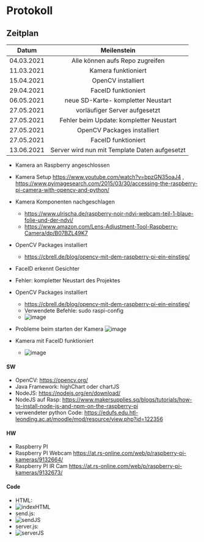 # Protokoll

## Zeitplan
| Datum | Meilenstein |
| :-----------: | :-----------: |
| 04.03.2021    | Alle können aufs Repo zugreifen |
| 11.03.2021    | Kamera funktioniert|
| 15.04.2021    | OpenCV installiert|
| 29.04.2021    | FaceID funktioniert|
| 06.05.2021    | neue SD-Karte- kompletter Neustart|
| 27.05.2021    | vorläufiger Server aufgesetzt|
| 27.05.2021    | Fehler beim Update: kompletter Neustart|
| 27.05.2021    | OpenCV Packages installiert|
| 27.05.2021    | FaceID funktioniert|
| 13.06.2021    | Server wird nun mit Template Daten aufgesetzt|

- Kamera an Raspberry angeschlossen
- Kamera Setup https://www.youtube.com/watch?v=bpzGN35oaJ4 , https://www.pyimagesearch.com/2015/03/30/accessing-the-raspberry-pi-camera-with-opencv-and-python/
- Kamera Komponenten nachgeschlagen
     - https://www.ulrischa.de/raspberry-noir-ndvi-webcam-teil-1-blaue-folie-und-der-ndvi/
     - https://www.amazon.com/Lens-Adjustment-Tool-Raspberry-Camera/dp/B07BZL49K7
- OpenCV Packages installiert 
     - https://cbrell.de/blog/opencv-mit-dem-raspberry-pi-ein-einstieg/ 
- FaceID erkennt Gesichter
- Fehler: kompletter Neustart des Projektes
- OpenCV Packages installiert 
     - https://cbrell.de/blog/opencv-mit-dem-raspberry-pi-ein-einstieg/ 
     - Verwendete Befehle: sudo raspi-config
     - ![image](https://user-images.githubusercontent.com/71823685/119818208-358fa680-beef-11eb-8d3a-05f9b517bd3f.png)

- Probleme beim starten der Kamera
 ![image](https://user-images.githubusercontent.com/71823685/119817449-4b509c00-beee-11eb-966e-a4aa179f632c.png)
- Kamera mit FaceID funktioniert
     - ![image](https://user-images.githubusercontent.com/71823685/119818435-7b4c6f00-beef-11eb-9711-f4fb3ab20a95.png)




#### SW
- OpenCV: https://opencv.org/
- Java Framework: highChart oder chartJS
- NodeJS: https://nodejs.org/en/download/
- NodeJS auf Rasp: https://www.makersupplies.sg/blogs/tutorials/how-to-install-node-js-and-npm-on-the-raspberry-pi
- verwendeter python Code: https://edufs.edu.htl-leonding.ac.at/moodle/mod/resource/view.php?id=122356

#### HW
- Raspberry PI
- Raspberry PI Webcam https://at.rs-online.com/web/p/raspberry-pi-kameras/9132664/
- Raspberry PI IR Cam https://at.rs-online.com/web/p/raspberry-pi-kameras/9132673/

#### Code
- HTML:
- ![indexHTML](https://user-images.githubusercontent.com/71823685/121514609-81147b00-c9ec-11eb-849f-17a84cd993cb.PNG)
- send.js:
- ![sendJS](https://user-images.githubusercontent.com/71823685/121514642-8c67a680-c9ec-11eb-976a-2aad6adae572.PNG)
- server.js:
- ![serverJS](https://user-images.githubusercontent.com/71823685/121514673-92f61e00-c9ec-11eb-9e26-6d69a30a5419.PNG)
